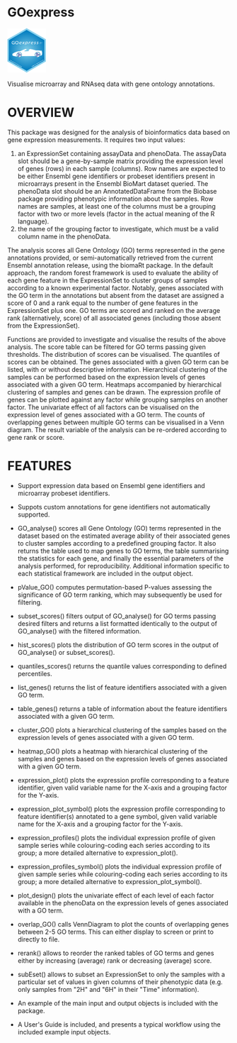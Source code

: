 GOexpress
=======

<img src="inst/img/GOexpress.png" height="100">

Visualise microarray and RNAseq data with gene ontology annotations.

# OVERVIEW

This package was designed for the analysis of bioinformatics
data based on gene expression measurements. It requires two input
values:

1. an ExpressionSet containing assayData and phenoData. The assayData slot
should be a gene-by-sample matrix providing the expression level
of genes (rows) in each sample (columns). Row names are expected to be
either Ensembl gene identifiers or probeset identifiers present in
microarrays present in the Ensembl BioMart dataset queried. The phenoData slot
should be an AnnotatedDataFrame from the Biobase package providing phenotypic
information about the samples. Row names are samples, at least one of
the columns must be a grouping factor with two or more levels (factor
in the actual meaning of the R language).
2. the name of the grouping factor to investigate, which must be a
valid column name in the phenoData.

The analysis scores all Gene Ontology (GO) terms represented
in the gene annotations  provided, or semi-automatically retrieved from the
current Ensembl annotation release, using the biomaRt package. In the default
approach, the random forest framework is used to evaluate the ability of each
gene feature in the ExpressionSet to cluster groups of samples according
to a known experimental factor. Notably, genes
associated with the GO term in the annotations but absent from the dataset
are assigned a score of 0 and a rank equal to the number of gene features in
the ExpressionSet plus one. GO terms are scored and ranked on the average rank
(alternatively, score) of all associated genes (including those absent from
the ExpressionSet).

Functions are provided to investigate and visualise the results of
the above analysis. The score table can be filtered for GO terms passing
given thresholds. The distribution of scores can be visualised. The
quantiles of scores can be obtained. The genes associated with a
given GO term can be listed, with or without descriptive information.
Hierarchical clustering of the samples can be performed based on the
expression levels of genes associated with a given GO term. Heatmaps
accompanied by hierarchical clustering of samples and genes can be
drawn. The expression profile of genes can be plotted
against any factor while grouping samples on another factor. The 
univariate effect of all factors can be visualised on the expression
level of genes associated with a GO term. The counts of overlapping genes
between multiple GO terms can be visualised in a Venn diagram. The result
variable of the analysis can be re-ordered according to gene rank or
score.


# FEATURES

* Support expression data based on Ensembl gene identifiers and
microarray probeset identifiers.

* Suppots custom annotations for gene identifiers not automatically supported.

* GO_analyse() scores all Gene Ontology (GO) terms represented in
the dataset based on the estimated average ability of their associated
genes to cluster samples according to a predefined grouping factor. It
also returns the table used to map genes to GO terms, the table
summarising the statistics for each gene, and finally the essential parameters
of the analysis performed, for reproducibility. Additional information
specific to each statistical framework are included in the output object.

* pValue_GO() computes permutation-based P-values assessing the significance
of GO term ranking, which may subsequently be used for filtering.

* subset_scores() filters output of GO_analyse() for GO terms passing
desired filters and returns a list formatted identically to the 
output of GO_analyse() with the filtered information.

* hist_scores() plots the distribution of GO term scores in the
output of GO_analyse() or subset_scores().

* quantiles_scores() returns the quantile values corresponding
to defined percentiles.

* list_genes() returns the list of feature identifiers associated
with a given GO term.

* table_genes() returns a table of information about the feature
identifiers associated with a given GO term.

* cluster_GO() plots a hierarchical clustering of the samples
based on the expression levels of genes associated with a given
GO term.

* heatmap_GO() plots a heatmap with hierarchical clustering of the samples
and genes based on the expression levels of genes associated with a given GO
term.

* expression_plot() plots the expression profile corresponding to a feature
identifier, given valid variable name for the X-axis and a grouping factor for
the Y-axis.

* expression_plot_symbol() plots the expression profile corresponding to
feature identifier(s) annotated to a gene symbol, given valid variable name
for the X-axis and a grouping factor for the Y-axis.

* expression_profiles() plots the individual expression profile of given
sample series while colouring-coding each series according to its group; a
more detailed alternative to expression_plot().

* expression_profiles_symbol() plots the individual expression profile of
given sample series while colouring-coding each series according to its
group; a more detailed alternative to expression_plot_symbol().

* plot_design() plots the univariate effect of each level of each
factor available in the phenoData on the expression levels
of genes associated with a GO term.

* overlap_GO() calls VennDiagram to plot the counts of overlapping genes
between 2-5 GO terms. This can either display to screen or print to directly
to file.

* rerank() allows to reorder the ranked tables of GO terms and
genes either by increasing (average) rank or decreasing (average)
score.

* subEset() allows to subset an ExpressionSet to only the samples with
a particular set of values in given columns of their phenotypic data (e.g.
only samples from "2H" and "6H" in their "Time" information).

* An example of the main input and output objects is included with the
package.

* A User's Guide is included, and presents a typical workflow using the
included example input objects.
